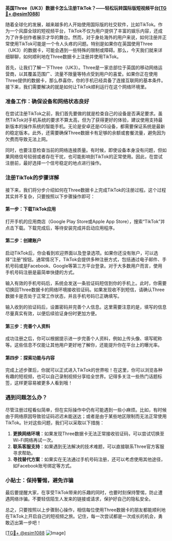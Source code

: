 **英国Three（UK3）数据卡怎么注册TikTok？——轻松玩转国际版短视频平台[[TG💪+ @esim1088](https://t.me/s/esim1088)]**

随着全球化的发展，越来越多的人开始使用国际版的社交软件，比如TikTok。作为一个风靡全球的短视频平台，TikTok不仅为用户提供了丰富的娱乐内容，还成为了许多创作者展示才华的舞台。然而，对于身处海外的用户来说，如何注册并正常使用TikTok可能是一个令人头疼的问题。特别是如果你在英国使用Three（UK3）的数据卡，可能会遇到一些特殊的限制或障碍。那么，今天我们就来详细聊聊，如何顺利地在Three数据卡上注册并使用TikTok。

首先，让我们了解一下Three（UK3）。Three是一家总部位于英国的移动网络运营商，以其覆盖范围广、流量不限量等特点受到用户的喜爱。如果你正在使用Three提供的数据卡，那么恭喜你，你的手机已经具备了连接互联网的基本条件。接下来，我们需要解决的就是如何让TikTok顺利运行在这个网络环境里。

### 准备工作：确保设备和网络状态良好

在尝试注册TikTok之前，我们首先要做的就是检查自己的设备是否满足要求。虽然TikTok对手机系统的要求不算太高，但为了获得更好的体验，建议使用支持最新版本的操作系统的智能手机。无论是安卓还是iOS设备，都需要保证系统是最新的稳定版本。此外，还需要确保Three数据卡有足够的余额或套餐流量，避免因为欠费而导致无法上网。

同时，也要注意检查当前的网络连接质量。有时候，即使设备本身没有问题，但如果网络信号较弱或者存在干扰，也可能影响到TikTok的正常使用。因此，在尝试注册前，最好选择一个信号稳定的地点进行操作。

### 注册TikTok的步骤详解

接下来，我们将分步介绍如何在Three数据卡上完成TikTok的注册过程。这个过程其实并不复杂，只要按照以下步骤操作即可：

#### 第一步：下载TikTok应用
打开手机的应用商店（Google Play Store或Apple App Store），搜索“TikTok”并点击下载。下载完成后，等待安装完成并启动应用程序。

#### 第二步：创建账户
启动TikTok后，你会看到欢迎界面以及登录选项。如果你还没有账户，可以选择“注册”按钮。通常情况下，TikTok会提供多种注册方式，包括通过电子邮件、手机号码或是Facebook、Google等第三方平台登录。对于大多数用户而言，使用手机号码注册是最简单快捷的方式。

输入有效的手机号码后，系统会发送一条验证码短信到你的手机上。此时，你需要切换回Three数据卡的网络环境接收验证码。如果发现收不到短信，请确认Three数据卡是否处于正常工作状态，并且手机号码已正确填写。

输入收到的验证码后，设置密码并完善个人信息。这里需要注意的是，填写的信息尽量真实有效，以便后续验证身份时更加方便。

#### 第三步：完善个人资料
成功注册之后，你可以根据提示进一步完善个人资料，例如上传头像、填写昵称等。这些信息不仅能让其他用户更好地了解你，还能提升你在平台上的曝光率。

#### 第四步：探索功能与内容
完成上述步骤后，你就可以正式进入TikTok的世界啦！在这里，你可以浏览各种有趣的短视频，也可以自己录制视频分享给全世界。记得多关注一些热门话题标签，这样更容易被更多人看到哦！

### 遇到问题怎么办？

尽管注册过程看似简单，但在实际操作中仍有可能遇到一些小麻烦。比如，有时候由于网络原因导致验证码迟迟未能送达；或者是由于某些地区限制而无法正常使用TikTok。针对这些问题，我们可以采取以下措施：

1. **更换网络环境**：如果发现Three数据卡无法正常接收验证码，可以尝试切换至Wi-Fi网络再试一次。
2. **联系客服支持**：如果遇到无法解决的技术难题，可以直接联系Three官方客服寻求帮助。
3. **寻找替代方案**：如果实在无法通过手机号码注册，还可以考虑使用其他途径，如Facebook账号绑定等方式。

### 小贴士：保持警惕，避免诈骗

最后要提醒大家，在享受TikTok带来的乐趣的同时，也要时刻保持警惕，防止遭遇网络诈骗。不要轻信陌生人发来的链接或请求，保护好自己的隐私安全。

总之，只要按照以上步骤耐心操作，相信每位使用Three数据卡的朋友都能顺利地在TikTok上开启自己的短视频之旅。记住，每一次尝试都是一次成长的机会，勇敢迈出第一步吧！

[[TG💪+ @esim1088](https://t.me/s/esim1088) ![Image](https://i.postimg.cc/4NQfJmqS/Snipaste-2025-05-13-00-14-12.png)]